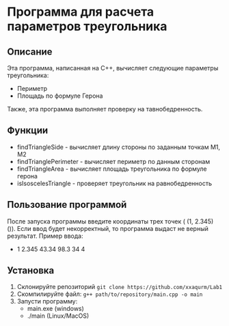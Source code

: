 # Программа для расчета параметров треугольника 
## Описание
Эта программа, написанная на C++, вычисляет следующие параметры треугольника:
- Периметр
- Площадь по формуле Герона

Также, эта программа выполняет проверку на тавнобедренность.

## Функции
- findTriangleSide - вычисляет длину стороны по заданным точкам M1, M2
- findTrianglePerimeter - вычисляет периметр по данным сторонам
- findTriangleArea - вычисляет площадь треугольника по формуле герона
- isIsoscelesTriangle - проверяет треугольник на равнобедренность

## Пользование программой
После запуска программы введите координаты трех точек ( (1, 2.345) ()). Если ввод будет некорректный, то программа выдаст не верный результат.
Пример ввода:
- 1 2.345       43.34 98.3       34 4

## Установка
1. Склонируйте репозиторий `git clone https://github.com/xxaqurm/Lab1`
2. Скомпилируйте файл: `g++ path/to/repository/main.cpp -o main`
3. Запусти программу:
    - main.exe (windows)
    - ./main   (Linux/MacOS)
